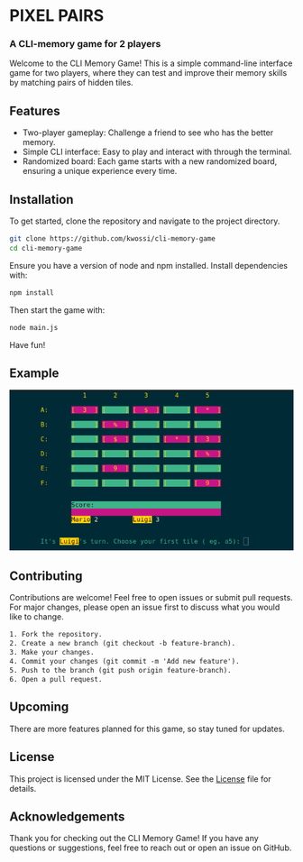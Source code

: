 # PIXEL PAIRS

### A CLI-memory game for 2 players

Welcome to the CLI Memory Game! This is a simple command-line interface game for two players, where they can test and improve their memory skills by matching pairs of hidden tiles.

## Features

- Two-player gameplay: Challenge a friend to see who has the better memory.
- Simple CLI interface: Easy to play and interact with through the terminal.
- Randomized board: Each game starts with a new randomized board, ensuring a unique experience every time.

## Installation

To get started, clone the repository and navigate to the project directory.

```bash
git clone https://github.com/kwossi/cli-memory-game
cd cli-memory-game
```

Ensure you have a version of node and npm installed. Install dependencies with:

```bash
npm install
```

Then start the game with:

```bash
node main.js
```

Have fun!

## Example

![CLI-Memory Game](<Screenshot from 2024-05-24 11-12-13.png>)

## Contributing

Contributions are welcome! Feel free to open issues or submit pull requests. For major changes, please open an issue first to discuss what you would like to change.

    1. Fork the repository.
    2. Create a new branch (git checkout -b feature-branch).
    3. Make your changes.
    4. Commit your changes (git commit -m 'Add new feature').
    5. Push to the branch (git push origin feature-branch).
    6. Open a pull request.

## Upcoming

There are more features planned for this game, so stay tuned for updates.

## License

This project is licensed under the MIT License. See the [License](License) file for details.

## Acknowledgements

Thank you for checking out the CLI Memory Game! If you have any questions or suggestions, feel free to reach out or open an issue on GitHub.

